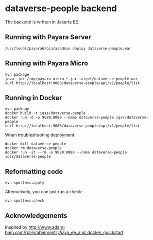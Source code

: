 # dataverse-people backend

The backend is written in Jakarta EE.

## Running with Payara Server

```
/usr/local/payara6/bin/asadmin deploy dataverse-people.war
```

## Running with Payara Micro

```
mvn package
java -jar /tmp/payara-micro-*.jar target/dataverse-people.war
curl http://localhost:8080/dataverse-people/api/v1/people/list
```

## Running in Docker

```
mvn package
docker build -t iqss/dataverse-people .
docker run -d -p 9080:8080 --name dataverse-people iqss/dataverse-people
curl http://localhost:9080/dataverse-people/api/v1/people/list
```

When troubleshooting deployment:

```
docker kill dataverse-people
docker rm dataverse-people
docker run -it --rm -p 9080:8080 --name dataverse-people iqss/dataverse-people
```

## Reformatting code

```
mvn spotless:apply
```

Alternatively, you can just run a check:

```
mvn spotless:check
```

## Acknowledgements

Inspired by <http://www.adam-bien.com/roller/abien/entry/java_ee_and_docker_quickstart>
